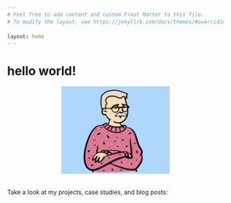 ```yaml
---
# Feel free to add content and custom Front Matter to this file.
# To modify the layout, see https://jekyllrb.com/docs/themes/#overriding-theme-defaults

layout: home
---
```

<h1>hello world!</h1>

<center>
<img src="src/23816562-B729-409E-AB7B-E3955AF03905.jpeg" width="50%">
</center><br>

Take a look at my projects, case studies, and blog posts:
